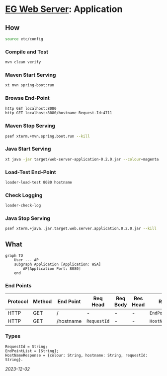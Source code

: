 


# [EG Web Server](../README.md): Application


## How
```Bash
source etc/config
```

### Compile and Test
```Bash
mvn clean verify
```

### Maven Start Serving
```Bash
xt mvn spring-boot:run
```

### Browse End-Point
```Bash
http GET localhost:8080
http GET localhost:8080/hostname Request-Id:4711
```

### Maven Stop Serving
```Bash
psef xterm.+mvn.spring.boot.run --kill
```

### Java Start Serving
```Bash
xt java -jar target/web-server-application-0.2.0.jar --colour=magenta
```

### Load-Test End-Point
```Bash
loader-load-test 8080 hostname
```

### Check Logging
```Bash
loader-check-log
```

### Java Stop Serving
```Bash
psef xterm.+java..jar.target.web.server.application.0.2.0.jar --kill
```

## What
```mermaid
graph TD
    User --- AP
    subgraph Application [Application: WSA]
        AP[Application Port: 8080]
    end
```

### End Points
| Protocol | Method | End Point | Req Head    | Req Body | Res Head | Res Body           |
|----------|--------|-----------|-------------|----------|----------|--------------------|
| HTTP     | GET    | /         | -           | -        | -        | `EndPointList`     |
| HTTP     | GET    | /hostname | `RequestId` | -        | -        | `HostNameResponse` |

### Types

    RequestId = String;
    EndPointList = [String];
    HostNameResponse = {colour: String, hostname: String, requestId: String}.

*2023-12-02*
